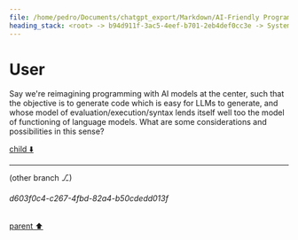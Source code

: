 ```yaml
---
file: /home/pedro/Documents/chatgpt_export/Markdown/AI-Friendly Programming Language.md
heading_stack: <root> -> b94d911f-3ac5-4eef-b701-2eb4def0cc3e -> System -> bd104c7b-8e42-4d87-8430-e4d7f8b03a46 -> System -> aaa29bc8-0f53-458f-8af0-b184dfe8e8b1 -> User
---
```

# User

Say we're reimagining programming with AI models at the center, such that the objective is to generate code which is easy for LLMs to generate, and whose model of  evaluation/execution/syntax lends itself well too the model of functioning of language models. What are some considerations and possibilities in this sense?

[child ⬇️](#d603f0c4-c267-4fbd-82a4-b50cdedd013f)

---

(other branch ⎇)
###### d603f0c4-c267-4fbd-82a4-b50cdedd013f
[parent ⬆️](#aaa29bc8-0f53-458f-8af0-b184dfe8e8b1)
